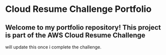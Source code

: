 # Cloud Resume Challenge Portfolio

Welcome to my portfolio repository! This project is part of the **AWS Cloud Resume Challenge**
---
will update this once i complete the challenge.
